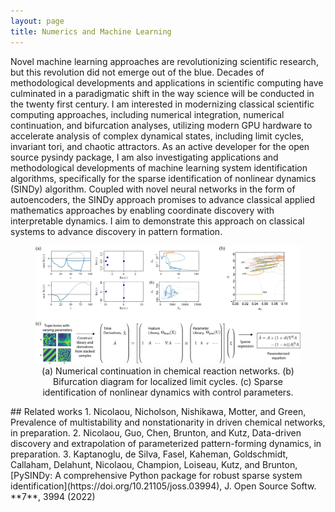 ```yaml
---
layout: page
title: Numerics and Machine Learning
---
```

Novel machine learning approaches are revolutionizing scientific research, but this revolution did not emerge out of the blue. Decades of methodological developments and applications in scientific computing have culminated in a paradigmatic shift in the way science will be conducted in the twenty first century. I am interested in modernizing classical scientific computing approaches, including numerical integration, numerical continuation, and bifurcation analyses, utilizing modern GPU hardware to accelerate analysis of complex dynamical states, including limit cycles, invariant tori, and chaotic attractors. As an active developer for the open source pysindy package, I am also investigating applications and methodological developments of machine learning system identification algorithms, specifically for the sparse identification of nonlinear dynamics (SINDy) algorithm. Coupled with novel neural networks in the form of autoencoders, the SINDy approach promises to advance classical applied mathematics approaches by enabling coordinate discovery with interpretable dynamics. I aim to demonstrate this approach on classical systems to advance discovery in pattern formation.
<figure>
<img src="/assets/img/numerics.jpg" width=1024 />
<figcaption align="center">(a) Numerical continuation in chemical reaction networks. (b) Bifurcation diagram for localized limit cycles. (c) Sparse identification of nonlinear dynamics with control parameters.
</figcaption>
</figure>
## Related works
1. Nicolaou, Nicholson, Nishikawa, Motter, and Green, Prevalence of multistability and nonstationarity in driven chemical networks, in preparation.
2. Nicolaou, Guo, Chen, Brunton, and Kutz, Data-driven discovery and extrapolation of parameterized pattern-forming dynamics, in preparation.
3. Kaptanoglu, de Silva,  Fasel,  Kaheman, Goldschmidt,  Callaham, Delahunt, Nicolaou,  Champion, Loiseau,  Kutz, and Brunton, 	[PySINDy: A comprehensive Python package for robust sparse system identification](https://doi.org/10.21105/joss.03994), J. Open Source Softw. **7**, 3994 (2022)
